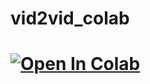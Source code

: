 # vid2vid_colab
# [![Open In Colab](https://colab.research.google.com/assets/colab-badge.svg)](https://colab.research.google.com/github/googlecolab/colabtools/blob/master/notebooks/github.com/sarrbranka/vid2vid_colab/blob/main/vid2vid.ipynb)
